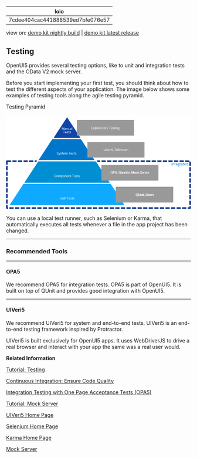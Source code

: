 <!-- loio7cdee404cac441888539ed7bfe076e57 -->

| loio |
| -----|
| 7cdee404cac441888539ed7bfe076e57 |

<div id="loio">

view on: [demo kit nightly build](https://openui5nightly.hana.ondemand.com/#/topic/7cdee404cac441888539ed7bfe076e57) | [demo kit latest release](https://openui5.hana.ondemand.com/#/topic/7cdee404cac441888539ed7bfe076e57)</div>

## Testing

OpenUI5 provides several testing options, like to unit and integration tests and the OData V2 mock server.

Before you start implementing your first test, you should think about how to test the different aspects of your application. The image below shows some examples of testing tools along the agile testing pyramid.

   
  
<a name="loio7cdee404cac441888539ed7bfe076e57__fig_u2g_t2y_2t"/>Testing Pyramid

 ![](loio88758c3b4ad94e9ca6508d106fe66972_LowRes.png "Testing Pyramid") 

You can use a local test runner, such as Selenium or Karma, that automatically executes all tests whenever a file in the app project has been changed.

***

<a name="loio7cdee404cac441888539ed7bfe076e57__section_ojr_rzb_qnb"/>

### Recommended Tools

***

#### OPA5

We recommend OPA5 for integration tests. OPA5 is part of OpenUI5. It is built on top of QUnit and provides good integration with OpenUI5.

***

#### UIVeri5

We recommend UIVeri5 for system and end-to-end tests. UIVeri5 is an end-to-end testing framework inspired by Protractor.

UIVeri5 is built exclusively for OpenUI5 apps. It uses WebDriverJS to drive a real browser and interact with your app the same was a real user would.

**Related Information**  


[Tutorial: Testing](Testing_291c912.md)

[Continuous Integration: Ensure Code Quality](Continuous_Integration_Ensure_Code_Quality_fe7a158.md)

[Integration Testing with One Page Acceptance Tests \(OPA5\)](Integration_Testing_with_One_Page_Acceptance_Tests_(OPA5)_2696ab5.md)

[Tutorial: Mock Server](OData_V2_Mock_Server_3a9728e.md)

[UIVeri5 Home Page](https://www.npmjs.com/package/@ui5/uiveri5)

[Selenium Home Page](http://docs.seleniumhq.org/)

[Karma Home Page](https://www.npmjs.com/package/karma)

[Mock Server](Mock_Server_69d3cbd.md)

